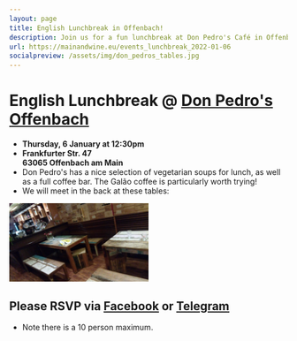 ```yaml
---
layout: page
title: English Lunchbreak in Offenbach!
description: Join us for a fun lunchbreak at Don Pedro's Café in Offenbach
url: https://mainandwine.eu/events_lunchbreak_2022-01-06
socialpreview: /assets/img/don_pedros_tables.jpg
---
```


# English Lunchbreak @ [Don Pedro's Offenbach](https://www.facebook.com/donpedroscoffee/)
- __Thursday, 6 January at 12:30pm__
- __Frankfurter Str. 47__  
  __63065 Offenbach am Main__
- Don Pedro's has a nice selection of vegetarian soups for lunch, as well as a full coffee bar. The Galão coffee is particularly worth trying!
- We will meet in the back at these tables:  
<img src="/assets/img/don_pedros_tables.jpg" alt="don pedros" width="50%">

## Please RSVP via [Facebook](https://www.facebook.com/events/636608984055708) or [Telegram](https://t.me/mainandwine)
- Note there is a 10 person maximum.